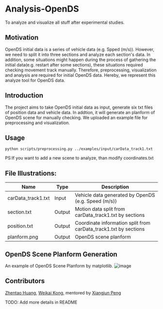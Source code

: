 # Analysis-OpenDS
To analyze and visualize all stuff after experimental studies.
<br>
## Motivation
OpenDS initial data is a series of vehicle data (e.g. Spped (m/s)). However, we need to split it into three sections and analyze each section's data. In addition, some situations might happen during the process of gathering the initial data(e.g. restart after some sections), these situations required checking movement track manually. Therefore, preprocessing, visualization and analysis are required for initial OpenDS data. Hereby, we represent this analyze tool for OpenDS data. 

## Introduction
The project aims to take OpenDS initial data as input, generate six txt files of position data and vehicle data. In addtion, it will generate an planform of OpenDS scene for manually checking. We uploaded an example file for preprocessing and visualization.
  
## Usage
```python scripts/preprocessing.py ../examples/input/carData_track1.txt```

PS:If you want to add a new scene to analyze, than modify coordinates.txt

## File Illustrations:
Name | Type| Description
---|---|---
carData_track1.txt| Input | Vehicle data generated by OpenDS (e.g. Speed (m/s))
section.txt | Output | Motion data split from carData_track1.txt by sections
position.txt | Output | Coordinate information split from carData_track1.txt by sections
planform.png | Output | OpenDS scene planform


## OpenDS Scene Planform Generation
An example of OpenDS Scene Planform by matplotlib.
![image](https://github.com/unnc-idl-ucc/Analysis-OpenDS/blob/master/examples/output/planform.png)

## Contributors


[Zhentao Huang](https://github.com/ZhentaoHuang), [Weikai Kong](https://github.com/WeikaiKong), mentored by [Xiangjun Peng](https://github.com/Shiangjun)


TODO: Add more details in README
</br>



